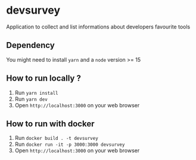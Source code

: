 # devsurvey

Application to collect and list informations about developers favourite tools

## Dependency

You might need to install `yarn` and a `node` version >= 15

## How to run locally ?

1. Run `yarn install`
2. Run `yarn dev`
3. Open `http://localhost:3000` on your web browser

## How to run with docker

1. Run `docker build . -t devsurvey`
2. Run `docker run -it -p 3000:3000 devsurvey`
3. Open `http://localhost:3000` on your web browser
